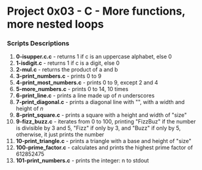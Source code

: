 # Project 0x03 - C - More functions, more nested loops

### Scripts Descriptions

1. **0-isupper.c.c** - returns 1 if c is an uppercase alphabet, else 0
2. **1-isdigit.c** - returns 1 if c is a digit, else 0
3. **2-mul.c** - returns the product of a and b
4. **3-print_numbers.c** - prints 0 to 9
5. **4-print_most_numbers.c** - prints 0 to 9, except 2 and 4
6. **5-more_numbers.c** - prints 0 to 14, 10 times
7. **6-print_line.c** - prints a line made up of *n* underscores
8. **7-print_diagonal.c** - prints a diagonal line with "\", with a width and height of *n*
9. **8-print_square.c** - prints a square with a height and width of "size"
10. **9-fizz_buzz.c** - iterates from 0 to 100, printing "FizzBuz" if the number is divisible by 3 and 5, "Fizz" if only by 3, and "Buzz" if only by 5, otherwise, it just prints the number
11. **10-print_triangle.c** - prints a triangle with a base and height of "size"
12. **100-prime_factor.c** - calculates and prints the highest prime factor of 612852475
13. **101-print_numbers.c** - prints the integer: n to stdout

